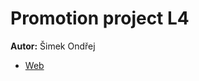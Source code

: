 
# Promotion project L4
**Autor:** Šimek Ondřej
* [Web](https://pslib-cz.github.io/2021l4web-promotion-project-OndrejSimek/root/index.html)